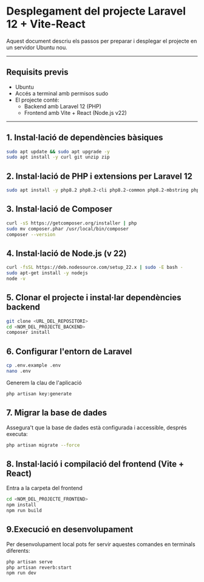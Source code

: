 # Desplegament del projecte Laravel 12 + Vite-React

Aquest document descriu els passos per preparar i desplegar el projecte en un servidor Ubuntu nou.

---

## Requisits previs

- Ubuntu  
- Accés a terminal amb permisos sudo  
- El projecte conté:  
  - Backend amb Laravel 12 (PHP)  
  - Frontend amb Vite + React (Node.js v22)  

---

## 1. Instal·lació de dependències bàsiques

```bash
sudo apt update && sudo apt upgrade -y
sudo apt install -y curl git unzip zip
```

## 2. Instal·lació de PHP i extensions per Laravel 12

```bash
sudo apt install -y php8.2 php8.2-cli php8.2-common php8.2-mbstring php8.2-xml php8.2-bcmath php8.2-curl php8.2-mysql php8.2-sqlite3 php8.2-zip php8.2-tokenizer php8.2-intl php8.2-pdo php8.2-fileinfo php8.2-opcache php8.2-dom php8.2-json
```
## 3. Instal·lació de Composer

```bash 
curl -sS https://getcomposer.org/installer | php
sudo mv composer.phar /usr/local/bin/composer
composer --version
```

## 4. Instal·lació de Node.js (v 22)

```bash 
curl -fsSL https://deb.nodesource.com/setup_22.x | sudo -E bash -
sudo apt-get install -y nodejs
node -v
```

## 5. Clonar el projecte i instal·lar dependències backend

```bash
git clone <URL_DEL_REPOSITORI>
cd <NOM_DEL_PROJECTE_BACKEND>
composer install
```

## 6. Configurar l'entorn de Laravel

```bash
cp .env.example .env
nano .env
```
Generem la clau de l'aplicació

```bash
php artisan key:generate
```

## 7. Migrar la base de dades
Assegura't que la base de dades està configurada i accessible, després executa:

```bash
php artisan migrate --force
```

## 8. Instal·lació i compilació del frontend (Vite + React)
Entra a la carpeta del frontend

```bash
cd <NOM_DEL_PROJECTE_FRONTEND>
npm install
npm run build
```

## 9.Execució en desenvolupament
Per desenvolupament local pots fer servir aquestes comandes en terminals diferents:

```bash
php artisan serve
php artisan reverb:start
npm run dev
```